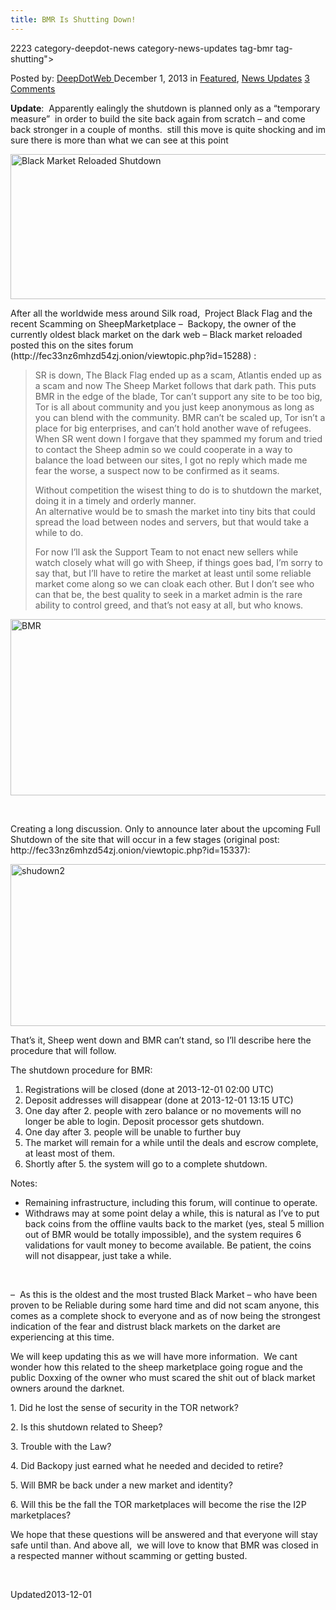 ```yaml
---
title: BMR Is Shutting Down!
---
```

2223 category-deepdot-news category-news-updates tag-bmr tag-shutting">

<p class="post-meta">
<span>Posted by: <a href="https://www.deepdotweb.com/author/admin/" title="">DeepDotWeb </a></span>
<span>December 1, 2013</span>
<span>in <a href="https://www.deepdotweb.com/category/deepdot-news/" rel="category tag">Featured</a>, <a href="https://www.deepdotweb.com/category/news-updates/" rel="category tag">News Updates</a></span>
<span><a href="https://www.deepdotweb.com/2013/12/01/bmr-is-shutting-down/#comments">3 Comments</a></span>
</p>
<div class="clear"></div>
<div class="entry">
<div>
<div>
<p><strong>Update</strong>:  Apparently ealingly the shutdown is planned only as a &#8220;temporary measure&#8221;  in order to build the site back again from scratch &#8211; and come back stronger in a couple of months.  still this move is quite shocking and im sure there is more than what we can see at this point</p>
<p><a href="/imgs/2013/12/Bmr2.jpg"><img class="aligncenter size-full wp-image-2236" alt="Black Market Reloaded Shutdown" src="https://www.deepdotweb.com/wp-content/uploads/2013/12/Bmr2.jpg" width="546" height="232" srcset="https://www.deepdotweb.com/wp-content/uploads/2013/12/Bmr2.jpg 1331w, https://www.deepdotweb.com/wp-content/uploads/2013/12/Bmr2-300x128.jpg 300w, https://www.deepdotweb.com/wp-content/uploads/2013/12/Bmr2-1024x435.jpg 1024w" sizes="(max-width: 546px) 100vw, 546px" /></a></p>
<p>After all the worldwide mess around Silk road,  Project Black Flag and the recent Scamming on SheepMarketplace &#8211;  Backopy, the owner of the currently oldest black market on the dark web &#8211; Black market reloaded posted this on the sites forum (http://fec33nz6mhzd54zj.onion/viewtopic.php?id=15288) :</p>
<div>
<blockquote><p>SR is down, The Black Flag ended up as a scam, Atlantis ended up as a scam and now The Sheep Market follows that dark path. This puts BMR in the edge of the blade, Tor can&#8217;t support any site to be too big, Tor is all about community and you just keep anonymous as long as you can blend with the community. BMR can&#8217;t be scaled up, Tor isn&#8217;t a place for big enterprises, and can&#8217;t hold another wave of refugees.<br />
    When SR went down I forgave that they spammed my forum and tried to contact the Sheep admin so we could cooperate in a way to balance the load between our sites, I got no reply which made me fear the worse, a suspect now to be confirmed as it seams.</p>
<p>Without competition the wisest thing to do is to shutdown the market, doing it in a timely and orderly manner.<br />
    An alternative would be to smash the market into tiny bits that could spread the load between nodes and servers, but that would take a while to do.</p>
<p>For now I&#8217;ll ask the Support Team to not enact new sellers while watch closely what will go with Sheep, if things goes bad, I&#8217;m sorry to say that, but I&#8217;ll have to retire the market at least until some reliable market come along so we can cloak each other. But I don&#8217;t see who can that be, the best quality to seek in a market admin is the rare ability to control greed, and that&#8217;s not easy at all, but who knows.</p></blockquote>
</div>
<p><a href="/imgs/2013/12/BMR.jpg"><img class="aligncenter size-full wp-image-2224" alt="BMR" src="https://www.deepdotweb.com/wp-content/uploads/2013/12/BMR.jpg" width="909" height="282" srcset="https://www.deepdotweb.com/wp-content/uploads/2013/12/BMR.jpg 1102w, https://www.deepdotweb.com/wp-content/uploads/2013/12/BMR-300x93.jpg 300w, https://www.deepdotweb.com/wp-content/uploads/2013/12/BMR-1024x318.jpg 1024w" sizes="(max-width: 909px) 100vw, 909px" /></a></p>
<p>&nbsp;</p>
<p>Creating a long discussion. Only to announce later about the upcoming Full Shutdown of the site that will occur in a few stages (original post: http://fec33nz6mhzd54zj.onion/viewtopic.php?id=15337):</p>
<p><a href="/imgs/2013/12/shudown2.jpg"><img class="aligncenter size-full wp-image-2225" alt="shudown2" src="https://www.deepdotweb.com/wp-content/uploads/2013/12/shudown2.jpg" width="600" height="259" srcset="https://www.deepdotweb.com/wp-content/uploads/2013/12/shudown2.jpg 1081w, https://www.deepdotweb.com/wp-content/uploads/2013/12/shudown2-300x130.jpg 300w, https://www.deepdotweb.com/wp-content/uploads/2013/12/shudown2-1024x442.jpg 1024w" sizes="(max-width: 600px) 100vw, 600px" /></a></p>
<p>That&#8217;s it, Sheep went down and BMR can&#8217;t stand, so I&#8217;ll describe here the procedure that will follow.</p>
<p>The shutdown procedure for BMR:</p>
<ol>
<li>Registrations will be closed (done at 2013-12-01 02:00 UTC)</li>
<li>Deposit addresses will disappear (done at 2013-12-01 13:15 UTC)</li>
<li>One day after 2. people with zero balance or no movements will no longer be able to login. Deposit processor gets shutdown.</li>
<li>One day after 3. people will be unable to further buy</li>
<li>The market will remain for a while until the deals and escrow complete, at least most of them.</li>
<li>Shortly after 5. the system will go to a complete shutdown.</li>
</ol>
<p>Notes:</p>
<ul>
<li>Remaining infrastructure, including this forum, will continue to operate.</li>
<li>Withdraws may at some point delay a while, this is natural as I&#8217;ve to put back coins from the offline vaults back to the market (yes, steal 5 million out of BMR would be totally impossible), and the system requires 6 validations for vault money to become available. Be patient, the coins will not disappear, just take a while.</li>
</ul>
<p>&nbsp;</p>
<p>&#8211;  As this is the oldest and the most trusted Black Market &#8211; who have been proven to be Reliable during some hard time and did not scam anyone, this comes as a complete shock to everyone and as of now being the strongest indication of the fear and distrust black markets on the darket are experiencing at this time.</p>
<p>We will keep updating this as we will have more information.  We cant wonder how this related to the sheep marketplace going rogue and the public Doxxing of the owner who must scared the shit out of black market owners around the darknet.</p>
<p>1. Did he lost the sense of security in the TOR network?</p>
<p>2. Is this shutdown related to Sheep?</p>
<p>3. Trouble with the Law?</p>
<p>4. Did Backopy just earned what he needed and decided to retire?</p>
<p>5. Will BMR be back under a new market and identity?</p>
<p>6. Will this be the fall the TOR marketplaces will become the rise the I2P marketplaces?</p>
<p>We hope that these questions will be answered and that everyone will stay safe until than. And above all,  we will love to know that BMR was closed in a respected manner without scamming or getting busted.</p>
<p>&nbsp;</p>
</div>
</div>
</div>
<span style="display:none"><a href="https://www.deepdotweb.com/tag/bmr/" rel="tag">bmr</a> <a href="https://www.deepdotweb.com/tag/shutting/" rel="tag">shutting</a></span> 
Updated2013-12-01</span>
<div style="display:none" class="vcard author" itemprop="author" itemscope itemtype="http://schema.org/Person"><strong class="fn" itemprop="name">